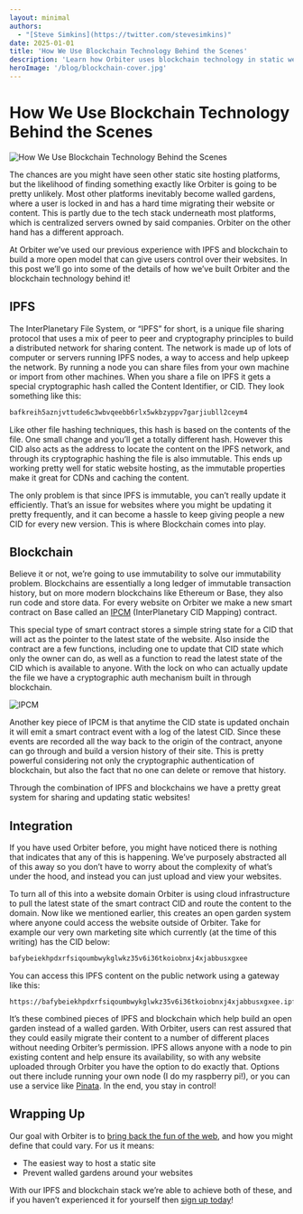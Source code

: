 ```yaml
---
layout: minimal
authors:
  - "[Steve Simkins](https://twitter.com/stevesimkins)"
date: 2025-01-01
title: 'How We Use Blockchain Technology Behind the Scenes'
description: 'Learn how Orbiter uses blockchain technology in static website hositng to prevent walled gardens'
heroImage: '/blog/blockchain-cover.jpg'
---
```

# How We Use Blockchain Technology Behind the Scenes

![How We Use Blockchain Technology Behind the Scenes](/blog/blockchain-cover.jpg)

The chances are you might have seen other static site hosting platforms, but the likelihood of finding something exactly like Orbiter is going to be pretty unlikely. Most other platforms inevitably become walled gardens, where a user is locked in and has a hard time migrating their website or content. This is partly due to the tech stack underneath most platforms, which is centralized servers owned by said companies. Orbiter on the other hand has a different approach.

At Orbiter we’ve used our previous experience with IPFS and blockchain to build a more open model that can give users control over their websites. In this post we’ll go into some of the details of how we’ve built Orbiter and the blockchain technology behind it!

## IPFS

The InterPlanetary File System, or “IPFS” for short, is a unique file sharing protocol that uses a mix of peer to peer and cryptography principles to build a distributed network for sharing content. The network is made up of lots of computer or servers running IPFS nodes,  a way to access and help upkeep the network. By running a node you can share files from your own machine or import from other machines. When you share a file on IPFS it gets a special cryptographic hash called the Content Identifier, or CID. They look something like this:

```jsx
bafkreih5aznjvttude6c3wbvqeebb6rlx5wkbzyppv7garjiubll2ceym4
```

Like other file hashing techniques, this hash is based on the contents of the file. One small change and you’ll get a totally different hash. However this CID also acts as the address to locate the content on the IPFS network, and through its cryptographic hashing the file is also immutable. This ends up working pretty well for static website hosting, as the immutable properties make it great for CDNs and caching the content.

The only problem is that since IPFS is immutable, you can’t really update it efficiently. That’s an issue for websites where you might be updating it pretty frequently, and it can become a hassle to keep giving people a new CID for every new version. This is where Blockchain comes into play.

## Blockchain

Believe it or not, we’re going to use immutability to solve our immutability problem. Blockchains are essentially a long ledger of immutable transaction history, but on more modern blockchains like Ethereum or Base, they also run code and store data. For every website on Orbiter we make a new smart contract on Base called an [IPCM](https://ipcm.dev) (InterPlanetary CID Mapping) contract.

This special type of smart contract stores a simple string state for a CID that will act as the pointer to the latest state of the website. Also inside the contract are a few functions, including one to update that CID state which only the owner can do, as well as a function to read the latest state of the CID which is available to anyone. With the lock on who can actually update the file we have a cryptographic auth mechanism built in through blockchain.

![IPCM](https://cdn.orbiter.host/ipfs/bafkreigpjwojh5opfntb6yg7tvnmusil2lt6oqomfnthpjhurreutz64be)

Another key piece of IPCM is that anytime the CID state is updated onchain it will emit a smart contract event with a log of the latest CID. Since these events are recorded all the way back to the origin of the contract, anyone can go through and build a version history of their site. This is pretty powerful considering not only the cryptographic authentication of blockchain, but also the fact that no one can delete or remove that history.

Through the combination of IPFS and blockchains we have a pretty great system for sharing and updating static websites!

## Integration

If you have used Orbiter before, you might have noticed there is nothing that indicates that any of this is happening. We’ve purposely abstracted all of this away so you don’t have to worry about the complexity of what’s under the hood, and instead you can just upload and view your websites.

To turn all of this into a website domain Orbiter is using cloud infrastructure to pull the latest state of the smart contract CID and route the content to the domain. Now like we mentioned earlier, this creates an open garden system where anyone could access the website outside of Orbiter. Take for example our very own marketing site which currently (at the time of this writing) has the CID below:

```jsx
bafybeiekhpdxrfsiqoumbwykglwkz35v6i36tkoiobnxj4xjabbusxgxee
```

You can access this IPFS content on the public network using a gateway like this:

```
https://bafybeiekhpdxrfsiqoumbwykglwkz35v6i36tkoiobnxj4xjabbusxgxee.ipfs.dweb.link
```

It’s these combined pieces of IPFS and blockchain which help build an open garden instead of a walled garden. With Orbiter, users can rest assured that they could easily migrate their content to a number of different places without needing Orbiter’s permission. IPFS allows anyone with a node to pin existing content and help ensure its availability, so with any website uploaded through Orbiter you have the option to do exactly that. Options out there include running your own node (I do my raspberry pi!), or you can use a service like [Pinata](https://pinata.cloud). In the end, you stay in control!

## Wrapping Up

Our goal with Orbiter is to [bring back the fun of the web](https://orbiter.host/blog/the-static-website-manifesto/), and how you might define that could vary. For us it means:

- The easiest way to host a static site
- Prevent walled gardens around your websites

With our IPFS and blockchain stack we’re able to achieve both of these, and if you haven’t experienced it for yourself then [sign up today](https://app.orbiter.host)!